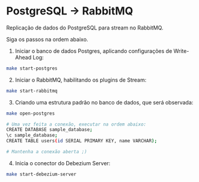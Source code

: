 # PostgreSQL -> RabbitMQ

Replicação de dados do PostgreSQL para stream no RabbitMQ.

Siga os passos na ordem abaixo.

1. Iniciar o banco de dados Postgres, aplicando configurações de Write-Ahead Log:

```sh
make start-postgres
```

2. Iniciar o RabbitMQ, habilitando os plugins de Stream:

```sh
make start-rabbitmq
```

3. Criando uma estrutura padrão no banco de dados, que será observada:

```sh
make open-postgres

# Uma vez feita a conexão, executar na ordem abaixo:
CREATE DATABASE sample_database;
\c sample_database;
CREATE TABLE users(id SERIAL PRIMARY KEY, name VARCHAR);

# Mantenha a conexão aberta ;)
```

4. Inicia o conector do Debezium Server:

```sh
make start-debezium-server
```

